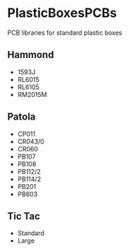 # PlasticBoxesPCBs
PCB libraries for standard plastic boxes

## Hammond
- 1593J
- RL6015
- RL6105
- RM2015M
## Patola
- CP011
- CR043/0
- CR060
- PB107
- PB108
- PB112/2
- PB114/2
- PB201
- PB603
## Tic Tac
- Standard
- Large
